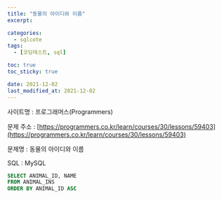 ```yaml
---
title: "동물의 아이디와 이름"
excerpt:

categories:
  - sqlcote
tags:
  - [코딩테스트, sql]

toc: true
toc_sticky: true

date: 2021-12-02
last_modified_at: 2021-12-02
---
```


사이트명 : 프로그래머스(Programmers)

문제 주소 : [https://programmers.co.kr/learn/courses/30/lessons/59403](https://programmers.co.kr/learn/courses/30/lessons/59403)

문제명 : 동물의 아이디와 이름

SQL : MySQL

```sql
SELECT ANIMAL_ID, NAME
FROM ANIMAL_INS
ORDER BY ANIMAL_ID ASC
```
